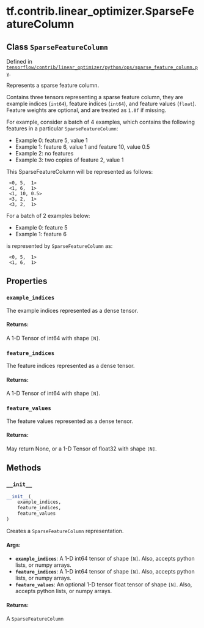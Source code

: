 <div itemscope itemtype="http://developers.google.com/ReferenceObject">
<meta itemprop="name" content="tf.contrib.linear_optimizer.SparseFeatureColumn" />
<meta itemprop="property" content="example_indices"/>
<meta itemprop="property" content="feature_indices"/>
<meta itemprop="property" content="feature_values"/>
<meta itemprop="property" content="__init__"/>
</div>

# tf.contrib.linear_optimizer.SparseFeatureColumn

## Class `SparseFeatureColumn`





Defined in [`tensorflow/contrib/linear_optimizer/python/ops/sparse_feature_column.py`](https://www.tensorflow.org/code/tensorflow/contrib/linear_optimizer/python/ops/sparse_feature_column.py).

Represents a sparse feature column.

Contains three tensors representing a sparse feature column, they are
example indices (`int64`), feature indices (`int64`), and feature
values (`float`).
Feature weights are optional, and are treated as `1.0f` if missing.

For example, consider a batch of 4 examples, which contains the following
features in a particular `SparseFeatureColumn`:

* Example 0: feature 5, value 1
* Example 1: feature 6, value 1 and feature 10, value 0.5
* Example 2: no features
* Example 3: two copies of feature 2, value 1

This SparseFeatureColumn will be represented as follows:

```
 <0, 5,  1>
 <1, 6,  1>
 <1, 10, 0.5>
 <3, 2,  1>
 <3, 2,  1>
```

For a batch of 2 examples below:

* Example 0: feature 5
* Example 1: feature 6

is represented by `SparseFeatureColumn` as:

```
 <0, 5,  1>
 <1, 6,  1>

```


## Properties

<h3 id="example_indices"><code>example_indices</code></h3>

The example indices represented as a dense tensor.

#### Returns:

  A 1-D Tensor of int64 with shape `[N]`.

<h3 id="feature_indices"><code>feature_indices</code></h3>

The feature indices represented as a dense tensor.

#### Returns:

  A 1-D Tensor of int64 with shape `[N]`.

<h3 id="feature_values"><code>feature_values</code></h3>

The feature values represented as a dense tensor.

#### Returns:

  May return None, or a 1-D Tensor of float32 with shape `[N]`.



## Methods

<h3 id="__init__"><code>__init__</code></h3>

``` python
__init__(
    example_indices,
    feature_indices,
    feature_values
)
```

Creates a `SparseFeatureColumn` representation.

#### Args:

* <b>`example_indices`</b>: A 1-D int64 tensor of shape `[N]`. Also, accepts
  python lists, or numpy arrays.
* <b>`feature_indices`</b>: A 1-D int64 tensor of shape `[N]`. Also, accepts
  python lists, or numpy arrays.
* <b>`feature_values`</b>: An optional 1-D tensor float tensor of shape `[N]`. Also,
  accepts python lists, or numpy arrays.


#### Returns:

  A `SparseFeatureColumn`




